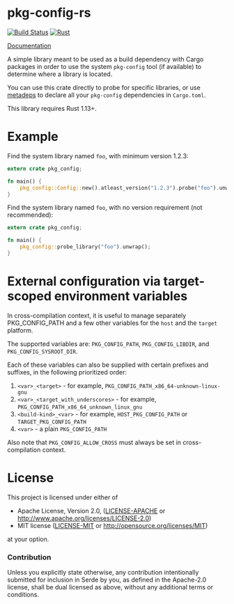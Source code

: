 # pkg-config-rs

[![Build Status](https://travis-ci.org/alexcrichton/pkg-config-rs.svg?branch=master)](https://travis-ci.org/alexcrichton/pkg-config-rs)
[![Rust](https://img.shields.io/badge/rust-1.13%2B-blue.svg?maxAge=3600)](https://github.com/alexcrichton/pkg-config-rs/)

[Documentation](https://docs.rs/pkg-config)

A simple library meant to be used as a build dependency with Cargo packages in
order to use the system `pkg-config` tool (if available) to determine where a
library is located.

You can use this crate directly to probe for specific libraries, or use
[metadeps](https://github.com/joshtriplett/metadeps) to declare all your
`pkg-config` dependencies in `Cargo.toml`.

This library requires Rust 1.13+.

# Example

Find the system library named `foo`, with minimum version 1.2.3:

```rust
extern crate pkg_config;

fn main() {
    pkg_config::Config::new().atleast_version("1.2.3").probe("foo").unwrap();
}
```

Find the system library named `foo`, with no version requirement (not
recommended):

```rust
extern crate pkg_config;

fn main() {
    pkg_config::probe_library("foo").unwrap();
}
```

# External configuration via target-scoped environment variables

In cross-compilation context, it is useful to manage separately PKG_CONFIG_PATH
and a few other variables for the `host` and the `target` platform.

The supported variables are: `PKG_CONFIG_PATH`, `PKG_CONFIG_LIBDIR`, and
`PKG_CONFIG_SYSROOT_DIR`.

Each of these variables can also be supplied with certain prefixes and suffixes, in the following prioritized order:

1. `<var>_<target>` - for example, `PKG_CONFIG_PATH_x86_64-unknown-linux-gnu`
2. `<var>_<target_with_underscores>` - for example, `PKG_CONFIG_PATH_x86_64_unknown_linux_gnu`
3. `<build-kind>_<var>` - for example, `HOST_PKG_CONFIG_PATH` or `TARGET_PKG_CONFIG_PATH`
4. `<var>` - a plain `PKG_CONFIG_PATH`

Also note that `PKG_CONFIG_ALLOW_CROSS` must always be set in cross-compilation context.

# License

This project is licensed under either of

 * Apache License, Version 2.0, ([LICENSE-APACHE](LICENSE-APACHE) or
   http://www.apache.org/licenses/LICENSE-2.0)
 * MIT license ([LICENSE-MIT](LICENSE-MIT) or
   http://opensource.org/licenses/MIT)

at your option.

### Contribution

Unless you explicitly state otherwise, any contribution intentionally submitted
for inclusion in Serde by you, as defined in the Apache-2.0 license, shall be
dual licensed as above, without any additional terms or conditions.
